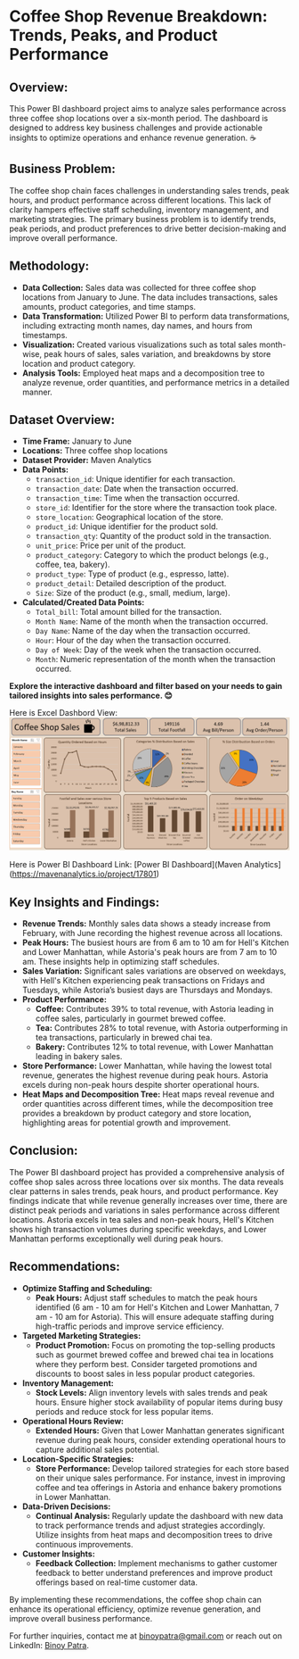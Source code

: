 # Coffee Shop Revenue Breakdown: Trends, Peaks, and Product Performance

## Overview:
This Power BI dashboard project aims to analyze sales performance across three coffee shop locations over a six-month period. The dashboard is designed to address key business challenges and provide actionable insights to optimize operations and enhance revenue generation. ☕

## Business Problem:
The coffee shop chain faces challenges in understanding sales trends, peak hours, and product performance across different locations. This lack of clarity hampers effective staff scheduling, inventory management, and marketing strategies. The primary business problem is to identify trends, peak periods, and product preferences to drive better decision-making and improve overall performance.

## Methodology:
- **Data Collection:** Sales data was collected for three coffee shop locations from January to June. The data includes transactions, sales amounts, product categories, and time stamps.
- **Data Transformation:** Utilized Power BI to perform data transformations, including extracting month names, day names, and hours from timestamps.
- **Visualization:** Created various visualizations such as total sales month-wise, peak hours of sales, sales variation, and breakdowns by store location and product category.
- **Analysis Tools:** Employed heat maps and a decomposition tree to analyze revenue, order quantities, and performance metrics in a detailed manner.

## Dataset Overview:
- **Time Frame:** January to June
- **Locations:** Three coffee shop locations 
- **Dataset Provider:** Maven Analytics
- **Data Points:**
  - `transaction_id`: Unique identifier for each transaction.
  - `transaction_date`: Date when the transaction occurred.
  - `transaction_time`: Time when the transaction occurred.
  - `store_id`: Identifier for the store where the transaction took place.
  - `store_location`: Geographical location of the store.
  - `product_id`: Unique identifier for the product sold.
  - `transaction_qty`: Quantity of the product sold in the transaction.
  - `unit_price`: Price per unit of the product.
  - `product_category`: Category to which the product belongs (e.g., coffee, tea, bakery).
  - `product_type`: Type of product (e.g., espresso, latte).
  - `product_detail`: Detailed description of the product.
  - `Size`: Size of the product (e.g., small, medium, large).
- **Calculated/Created Data Points:**
  - `Total_bill`: Total amount billed for the transaction.
  - `Month Name`: Name of the month when the transaction occurred.
  - `Day Name`: Name of the day when the transaction occurred.
  - `Hour`: Hour of the day when the transaction occurred.
  - `Day of Week`: Day of the week when the transaction occurred.
  - `Month`: Numeric representation of the month when the transaction occurred.

**Explore the interactive dashboard and filter based on your needs to gain tailored insights into sales performance. 😊**                  

Here is Excel Dashbord View: ![Excel Dashboard](https://github.com/binoy-patra/Coffee-Shop-Revenue-Breakdown-Trends-Peaks-and-Product-Performance/blob/main/Images/Coffee%20Shop%20Sales%20Excel%20Dashboard.png)

Here is Power BI Dashboard Link: [Power BI Dashboard](Maven Analytics](https://mavenanalytics.io/project/17801) 

## Key Insights and Findings:
- **Revenue Trends:** Monthly sales data shows a steady increase from February, with June recording the highest revenue across all locations.
- **Peak Hours:** The busiest hours are from 6 am to 10 am for Hell's Kitchen and Lower Manhattan, while Astoria's peak hours are from 7 am to 10 am. These insights help in optimizing staff schedules.
- **Sales Variation:** Significant sales variations are observed on weekdays, with Hell's Kitchen experiencing peak transactions on Fridays and Tuesdays, while Astoria’s busiest days are Thursdays and Mondays.
- **Product Performance:**
  - **Coffee:** Contributes 39% to total revenue, with Astoria leading in coffee sales, particularly in gourmet brewed coffee.
  - **Tea:** Contributes 28% to total revenue, with Astoria outperforming in tea transactions, particularly in brewed chai tea.
  - **Bakery:** Contributes 12% to total revenue, with Lower Manhattan leading in bakery sales.
- **Store Performance:** Lower Manhattan, while having the lowest total revenue, generates the highest revenue during peak hours. Astoria excels during non-peak hours despite shorter operational hours.
- **Heat Maps and Decomposition Tree:** Heat maps reveal revenue and order quantities across different times, while the decomposition tree provides a breakdown by product category and store location, highlighting areas for potential growth and improvement.

## Conclusion:
The Power BI dashboard project has provided a comprehensive analysis of coffee shop sales across three locations over six months. The data reveals clear patterns in sales trends, peak hours, and product performance. Key findings indicate that while revenue generally increases over time, there are distinct peak periods and variations in sales performance across different locations. Astoria excels in tea sales and non-peak hours, Hell's Kitchen shows high transaction volumes during specific weekdays, and Lower Manhattan performs exceptionally well during peak hours.

## Recommendations:
- **Optimize Staffing and Scheduling:**
  - **Peak Hours:** Adjust staff schedules to match the peak hours identified (6 am - 10 am for Hell's Kitchen and Lower Manhattan, 7 am - 10 am for Astoria). This will ensure adequate staffing during high-traffic periods and improve service efficiency.
- **Targeted Marketing Strategies:**
  - **Product Promotion:** Focus on promoting the top-selling products such as gourmet brewed coffee and brewed chai tea in locations where they perform best. Consider targeted promotions and discounts to boost sales in less popular product categories.
- **Inventory Management:**
  - **Stock Levels:** Align inventory levels with sales trends and peak hours. Ensure higher stock availability of popular items during busy periods and reduce stock for less popular items.
- **Operational Hours Review:**
  - **Extended Hours:** Given that Lower Manhattan generates significant revenue during peak hours, consider extending operational hours to capture additional sales potential.
- **Location-Specific Strategies:**
  - **Store Performance:** Develop tailored strategies for each store based on their unique sales performance. For instance, invest in improving coffee and tea offerings in Astoria and enhance bakery promotions in Lower Manhattan.
- **Data-Driven Decisions:**
  - **Continual Analysis:** Regularly update the dashboard with new data to track performance trends and adjust strategies accordingly. Utilize insights from heat maps and decomposition trees to drive continuous improvements.
- **Customer Insights:**
  - **Feedback Collection:** Implement mechanisms to gather customer feedback to better understand preferences and improve product offerings based on real-time customer data.

By implementing these recommendations, the coffee shop chain can enhance its operational efficiency, optimize revenue generation, and improve overall business performance.

For further inquiries, contact me at [binoypatra@gmail.com](mailto:binoypatra@gmail.com) or reach out on LinkedIn: [Binoy Patra](https://www.linkedin.com/in/binoy-patra-b9277b1b2).
